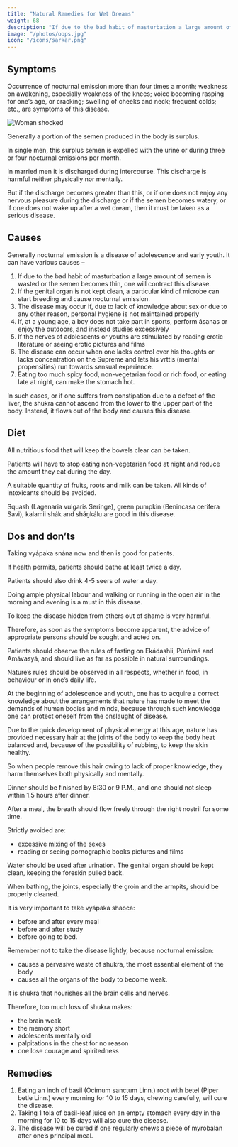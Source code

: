 ```yaml
---
title: "Natural Remedies for Wet Dreams"
weight: 68
description: "If due to the bad habit of masturbation a large amount of semen is wasted or the semen becomes thin, one will contract this disease"
image: "/photos/oops.jpg"
icon: "/icons/sarkar.png"
---
```





## Symptoms

Occurrence of nocturnal emission more than four times a month; weakness on awakening, especially weakness of the knees; voice becoming rasping for one’s age, or cracking; swelling of cheeks and neck; frequent colds; etc., are symptoms of this disease.

![Woman shocked](/photos/oops.jpg)

Generally a portion of the semen produced in the body is surplus.

In single men, this surplus semen is expelled with the urine or during three or four nocturnal emissions per month. 

In married men it is discharged during intercourse. This discharge is harmful neither physically nor mentally. 

But if the discharge becomes greater than this, or if one does not enjoy any nervous pleasure during the discharge or if the semen becomes watery, or if one does not wake up after a wet dream, then it must be taken as a serious disease.


## Causes

Generally nocturnal emission is a disease of adolescence and early youth. It can have various causes –

1. If due to the bad habit of masturbation a large amount of semen is wasted or the semen becomes thin, one will contract this disease.
2. If the genital organ is not kept clean, a particular kind of microbe can start breeding and cause nocturnal emission.
3. The disease may occur if, due to lack of knowledge about sex or due to any other reason, personal hygiene is not maintained properly
4. If, at a young age, a boy does not take part in sports, perform ásanas or enjoy the outdoors, and instead studies excessively
5. If the nerves of adolescents or youths are stimulated by reading erotic literature or seeing erotic pictures and films
6. The disease can occur when one lacks control over his thoughts or lacks concentration on the Supreme and lets his vrttis (mental propensities) run towards sensual experience.
7. Eating too much spicy food, non-vegetarian food or rich food, or eating late at night, can make the stomach hot.

In such cases, or if one suffers from constipation due to a defect of the liver, the shukra cannot ascend from the lower to the upper part of the body. Instead, it flows out of the body and causes this disease.

<!-- Treatment:
Morning – Utkśepa Mudrá, Mayurásana, Sarváuṋgásana, Matsyamudrá, Naokásana, Pashcimottánásana, Ámbhasii Mudrá and Ámbhasii Práńáyáma.
Evening – Matsyendrásana, Agnisára Mudrá, Ud́d́ayana Mudrá, Bandhatraya Yoga Mudrá, Gomukhásana, and Vajrásana. -->

## Diet

All nutritious food that will keep the bowels clear can be taken.

Patients will have to stop eating non-vegetarian food at night and reduce the amount they eat during the day. 

A suitable quantity of fruits, roots and milk can be taken. All kinds of intoxicants should be avoided. 

Squash (Lagenaria vulgaris Seringe), green pumpkin (Benincasa cerifera Savi), kalamii shák and sháṋkálu are good in this disease.


## Dos and don’ts

Taking vyápaka snána now and then is good for patients. 

If health permits, patients should bathe at least twice a day. 

Patients should also drink 4-5 seers of water a day. 

Doing ample physical labour and walking or running in the open air in the morning and evening is a must in this disease.

To keep the disease hidden from others out of shame is very harmful. 

Therefore, as soon as the symptoms become apparent, the advice of appropriate persons should be sought and acted on.

Patients should observe the rules of fasting on Ekádashii, Púrńimá and Amávasyá, and should live as far as possible in natural surroundings.

Nature’s rules should be observed in all respects, whether in food, in behaviour or in one’s daily life.

At the beginning of adolescence and youth, one has to acquire a correct knowledge about the arrangements that nature has made to meet the demands of human bodies and minds, because through such knowledge one can protect oneself from the onslaught of disease.

Due to the quick development of physical energy at this age, nature has provided necessary hair at the joints of the body to keep the body heat balanced and, because of the possibility of rubbing, to keep the skin healthy. 

So when people remove this hair owing to lack of proper knowledge, they harm themselves both physically and mentally.

Dinner should be finished by 8:30 or 9 P.M., and one should not sleep within 1.5 hours after dinner. 

After a meal, the breath should flow freely through the right nostril for some time.

Strictly avoided are:
- excessive mixing of the sexes
- reading or seeing pornographic books pictures and films 


Water should be used after urination. The genital organ should be kept clean, keeping the foreskin pulled back. 

When bathing, the joints, especially the groin and the armpits, should be properly cleaned. 

It is very important to take vyápaka shaoca:
- before and after every meal
- before and after study
- before going to bed. 

Remember not to take the disease lightly, because nocturnal emission:
- causes a pervasive waste of shukra, the most essential element of the body
- causes all the organs of the body to become weak. 

It is shukra that nourishes all the brain cells and nerves. 

Therefore, too much loss of shukra makes:
- the brain weak
- the memory short
- adolescents mentally old
- palpitations in the chest for no reason
- one lose courage and spiritedness


## Remedies

1. Eating an inch of basil (Ocimum sanctum Linn.) root with betel (Piper betle Linn.) every morning for 10 to 15 days, chewing carefully, will cure the disease.
2. Taking 1 tola of basil-leaf juice on an empty stomach every day in the morning for 10 to 15 days will also cure the disease.
3. The disease will be cured if one regularly chews a piece of myrobalan after one’s principal meal.
